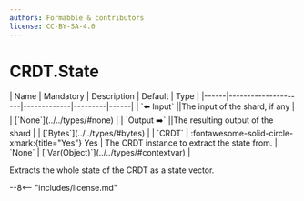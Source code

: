 ```yaml
---
authors: Formabble & contributors
license: CC-BY-SA-4.0
---
```



# CRDT.State

<div class="sh-parameters" markdown="1">
| Name | Mandatory | Description | Default | Type |
|------|---------------------|-------------|---------|------|
| `⬅️ Input` ||The input of the shard, if any | | [`None`](../../types/#none) |
| `Output ➡️` ||The resulting output of the shard | | [`Bytes`](../../types/#bytes) |
| `CRDT` | :fontawesome-solid-circle-xmark:{title="Yes"} Yes  | The CRDT instance to extract the state from. | `None` | [`Var(Object)`](../../types/#contextvar) |

</div>

Extracts the whole state of the CRDT as a state vector.

--8<-- "includes/license.md"

